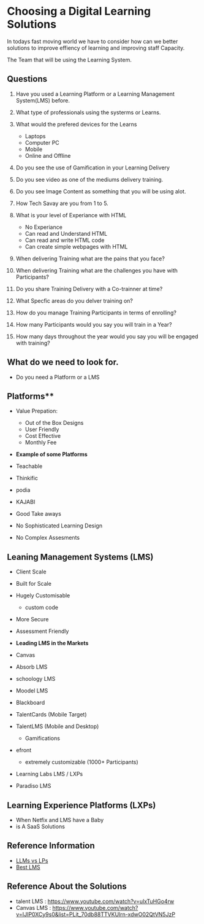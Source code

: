 # Choosing a Digital Learning Solutions
In todays fast moving world we have to consider how can we better solutions to improve effiency of learning and improving staff Capacity. 

The Team that will be using the Learning System. 

## Questions 
 1. Have you used a Learning Platform or a Learning Management System(LMS) before. 
 2.  What type of professionals using the systerms or Learns. 
 3. What would the prefered devices for the Learns 
     - Laptops
     - Computer PC 
     - Mobile 
     - Online and Offline 

 4. Do you see the use of Gamification in your Learning Delivery 
 5. Do you see video as one of the mediums delivery training. 
 6. Do you see Image Content as something that you will be using alot. 
 7. How Tech Savay are you from 1 to 5. 
 8. What is your level of Experiance with HTML 
     - No Experiance 
     - Can read and Understand HTML 
     - Can read and write HTML code 
     - Can create simple webpages with HTML

 9. When delivering Training what are the pains that you face? 
 10. When delivering Training what are the challenges you have with Participants?
 11. Do you share Training Delivery with a Co-trainner at time?
 12. What Specfic areas do you delver training on?
 13. How do you manage Training Participants in terms of enrolling?
 14. How many Participants would you say you will train in a Year?
 15. How many days throughout the year would you say you will be engaged with training?





## What do we need to look for. 
- Do you need a Platform or a LMS 
## Platforms** 
 - Value Prepation:
 	- Out of the Box Designs 
 	- User Friendly 
 	- Cost Effective 
 	 - Monthly Fee

 - **Example of some Platforms** 
  - Teachable 
  - Thinkific 
  - podia 
  - KAJABI 

 - Good Take aways 
  - No Sophisticated Learning Design 
  - No Complex Assesments 

## Leaning Management Systems (LMS) 
 - Client Scale 
 - Built for Scale 
 - Hugely Customisable 
     - custom code 
 - More Secure 
 - Assessment Friendly 

 - **Leading LMS in the Markets** 
  - Canvas
  - Absorb LMS 
  - schoology LMS 
  - Moodel LMS
  - Blackboard
  - TalentCards (Mobile Target)
  - TalentLMS (Mobile and Desktop)
    - Gamifications 
  - efront 
    - extremely customizable (1000+ Participants)
  - Learning Labs LMS / LXPs
  - Paradiso LMS  

## Learning Experience Platforms (LXPs)
 - When Netfix and LMS have a Baby 
 - is A SaaS Solutions 



## Reference Information 
- [LLMs vs LPs](https://www.youtube.com/watch?v=ahDA0v9aA8Q)
- [Best LMS](https://www.youtube.com/watch?v=n-zxq3Itg6w)



## Reference About the Solutions 
- talent LMS : https://www.youtube.com/watch?v=ulxTuHGo4rw
- Canvas LMS : https://www.youtube.com/watch?v=IJIP0XCy9s0&list=PLit_70db88TTVKUlrn-xdwO02QtVN5JzP




